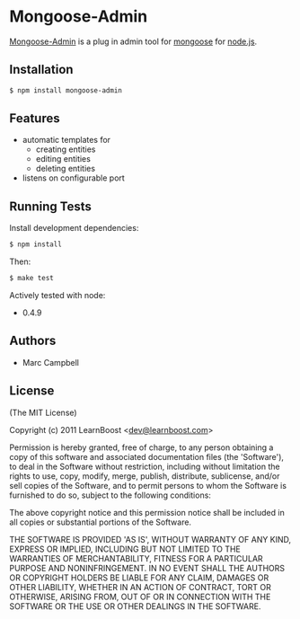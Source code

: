 # Mongoose-Admin

 [Mongoose-Admin](http://www.github.com/marccampbell/mongo-admin) is a plug in admin tool for [mongoose](http://learnboost.github.com/mongoose) for [node.js](http://nodejs.org).

## Installation

```bash
$ npm install mongoose-admin
```

## Features

  - automatic templates for 
    - creating entities
    - editing entities
    - deleting entities
  - listens on configurable port

## Running Tests

Install development dependencies:

```bash
$ npm install
```

Then:

```bash
$ make test
```

Actively tested with node:

  - 0.4.9

## Authors

  * Marc Campbell

## License 

(The MIT License)

Copyright (c) 2011 LearnBoost &lt;dev@learnboost.com&gt;

Permission is hereby granted, free of charge, to any person obtaining
a copy of this software and associated documentation files (the
'Software'), to deal in the Software without restriction, including
without limitation the rights to use, copy, modify, merge, publish,
distribute, sublicense, and/or sell copies of the Software, and to
permit persons to whom the Software is furnished to do so, subject to
the following conditions:

The above copyright notice and this permission notice shall be
included in all copies or substantial portions of the Software.

THE SOFTWARE IS PROVIDED 'AS IS', WITHOUT WARRANTY OF ANY KIND,
EXPRESS OR IMPLIED, INCLUDING BUT NOT LIMITED TO THE WARRANTIES OF
MERCHANTABILITY, FITNESS FOR A PARTICULAR PURPOSE AND NONINFRINGEMENT.
IN NO EVENT SHALL THE AUTHORS OR COPYRIGHT HOLDERS BE LIABLE FOR ANY
CLAIM, DAMAGES OR OTHER LIABILITY, WHETHER IN AN ACTION OF CONTRACT,
TORT OR OTHERWISE, ARISING FROM, OUT OF OR IN CONNECTION WITH THE
SOFTWARE OR THE USE OR OTHER DEALINGS IN THE SOFTWARE.

